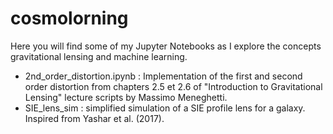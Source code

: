 # cosmolorning

Here you will find some of my Jupyter Notebooks as I explore the concepts gravitational lensing and machine learning.

- 2nd_order_distortion.ipynb : Implementation of the first and second order distortion from chapters 2.5 et 2.6 of "Introduction to Gravitational Lensing" lecture scripts by Massimo Meneghetti.
- SIE_lens_sim : simplified simulation of a SIE profile lens for a galaxy. Inspired from Yashar et al. (2017).
